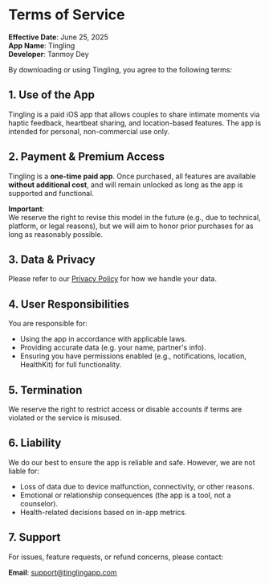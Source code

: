 # Terms of Service

**Effective Date**: June 25, 2025  
**App Name**: Tingling  
**Developer**: Tanmoy Dey

By downloading or using Tingling, you agree to the following terms:

## 1. Use of the App

Tingling is a paid iOS app that allows couples to share intimate moments via haptic feedback, heartbeat sharing, and location-based features. The app is intended for personal, non-commercial use only.

## 2. Payment & Premium Access

Tingling is a **one-time paid app**. Once purchased, all features are available **without additional cost**, and will remain unlocked as long as the app is supported and functional.

**Important**:  
We reserve the right to revise this model in the future (e.g., due to technical, platform, or legal reasons), but we will aim to honor prior purchases for as long as reasonably possible.

## 3. Data & Privacy

Please refer to our [Privacy Policy](./privacy-policy.md) for how we handle your data.

## 4. User Responsibilities

You are responsible for:
- Using the app in accordance with applicable laws.
- Providing accurate data (e.g. your name, partner's info).
- Ensuring you have permissions enabled (e.g., notifications, location, HealthKit) for full functionality.

## 5. Termination

We reserve the right to restrict access or disable accounts if terms are violated or the service is misused.

## 6. Liability

We do our best to ensure the app is reliable and safe. However, we are not liable for:
- Loss of data due to device malfunction, connectivity, or other reasons.
- Emotional or relationship consequences (the app is a tool, not a counselor).
- Health-related decisions based on in-app metrics.

## 7. Support

For issues, feature requests, or refund concerns, please contact:

**Email**: support@tinglingapp.com


